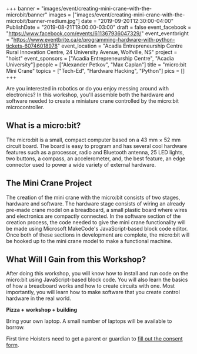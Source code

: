 +++
banner = "images/event/creating-mini-crane-with-the-microbit/banner"
images = ["images/event/creating-mini-crane-with-the-microbit/banner-medium.jpg"]
date = "2019-09-20T12:30:00-04:00"
PublishDate = "2019-08-21T19:00:00-03:00"
draft = false
event_facebook = "https://www.facebook.com/events/611367936047329/"
event_eventbright = "https://www.eventbrite.ca/e/programming-hardware-with-python-tickets-60746018978"
event_location = "Acadia Entrepreneurship Centre Rural Innovation Centre, 24 University Avenue, Wolfville, NS"
project = "hoist"
event_sponsors = ["Acadia Entrepreneurship Centre", "Acadia University"]
people = ["Alexander Petkov", "Max Caplan"]
title = "micro:bit Mini Crane"
topics = ["Tech-Ed", "Hardware Hacking", "Python"]
pics = []
+++

Are you interested in robotics or do you enjoy messing around with electronics? In this workshop, you'll assemble both the hardware and software needed to create a miniature crane controlled by the micro:bit microcontroller.

## What is a micro:bit?

The micro:bit is a small, compact computer based on a 43 mm × 52 mm circuit board. The board is easy to program and has several cool hardware features such as a processor, radio and Bluetooth antenna, 25 LED lights, two buttons, a compass, an accelerometer, and, the best feature, an edge connector used to power a wide variety of external hardware.

## The Mini Crane Project

The creation of the mini crane with the micro:bit consists of two stages, hardware and software. The hardware stage consists of wiring an already pre-made crane model on a breadboard, a small plastic board where wires and electronics are compactly connected. In the software section of the creation process, the code needed to give the mini crane functionality will be made using Microsoft MakeCode's JavaScript-based block code editor. Once both of these sections in development are complete, the micro:bit will be hooked up to the mini crane model to make a functional machine.

## What Will I Gain from this Workshop?

After doing this workshop, you will know how to install and run code on the micro:bit using JavaScript-based block code. You will also learn the basics of how a breadboard works and how to create circuits with one. Most importantly, you will learn how to make software that you create control hardware in the real world.

**Pizza + workshop + building**

Bring your own laptop. A small number of laptops will be available to borrow.

First time Hoisters need to get a parent or guardian to <a href="https://form.jotform.ca/71164477795267">fill out the consent form</a>.

